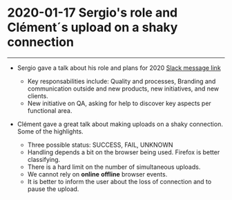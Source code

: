 # 2020-01-17 Sergio's role and Clément´s upload on a shaky connection

*****

* Sergio gave a talk about his role and plans for 2020 [Slack message link](https://vizzuality.slack.com/archives/C062HTHA5/p1579266067017600)
  * Key responsabilities include: Quality and processes, Branding and communication outside and new products, new initiatives, and new clients.
  * New initiative on QA, asking for help to discover key aspects per functional area.

* Clément gave a great talk about making uploads on a shaky connection. Some of the highlights.
  * Three possible status: SUCCESS, FAIL, UNKNOWN
  * Handling depends a bit on the browser being used. Firefox is better classifying.
  * There is a hard limit on the number of simultaneous uploads.
  * We cannot rely on **online** **offline** browser events.
  * It is better to inform the user about the loss of connection and to pause the upload.
  
